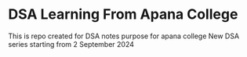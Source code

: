 # DSA Learning From Apana College
This is repo created for DSA notes purpose for apana college New DSA series starting from 2 September 2024
